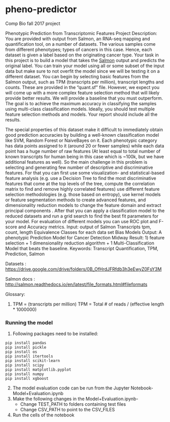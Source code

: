 # pheno-predictor
Comp Bio fall 2017 project

Phenotypic Prediction from Transcriptomic Features 
Project Description: You are provided with output from Salmon, an RNA-seq mapping and quantification tool, on a number of datasets. The various samples come from different phenotypes; types of cancers in this case. Hence, each dataset is given a label based on the originating cancer type. Your task in this project is to build a model that takes the [Salmon](https://github.com/COMBINE-lab/salmon) output and predicts the original label. You can train your model using all or some subset of the input data but make sure to not overfit the model since we will be testing it on a different dataset. You can begin by selecting basic features from the Salmon output, such as TPM (transcripts per million), transcript lengths and counts. These are provided in the “quant.sf” file. However, we expect you will come up with a more complex feature selection method that will likely provide better results. We will provide a baseline that you must outperform. The goal is to achieve the maximum accuracy in classifying the samples using multi-class classification models. Ideally, you should test multiple feature selection methods and models. Your report should include all the results. 

The special properties of this dataset make it difficult to immediately obtain good prediction accuracies by building a well-known classification model like SVM, Random Forest or NaiveBayes on it. Each phenotypic category has data points assigned to it (around 20 or fewer samples) while each data point has a huge number of raw features (At least equal to total number of known transcripts for human being in this case which is ~100k, but we have additional features as well). So the main challenge in this problem is selecting and generating few number of descriptive and discriminative features. For that you can first use some visualization- and statistical-based feature analysis (e.g. use a Decision Tree to find the most discriminative features that come at the top levels of the tree, compute the correlation matrix to find and remove highly correlated features) use different feature selection methodologies (e.g. those based on entropy), use kernel models or feature segmentation methods to create advanced features, and dimensionality reduction models to change the feature domain and extract principal components . After that you can apply a classification model to the reduced datasets and run a grid search to find the best fit parameters for your model. For evaluation of different models you can use ROC plot and F-score and Accuracy metrics.
Input: output of Salmon 
Transcripts tpm, count, length
Equivalence Classes for each data set
Bias Models
Output: A phenotypic Prediction Model for Cancer Detection
Midway Result:
	1) feature selection + 1 dimensionality reduction algorithm + 1 Multi-Classification Model 
    that beats the baseline.
Keywords: Transcript Quantification, TPM, Prediction, Salmon

Datasets : https://drive.google.com/drive/folders/0B_OfHrdJFRfdb3h3eEwyZ0FsY3M

Salmon docs : http://salmon.readthedocs.io/en/latest/file_formats.html#fileformats

Glossary:

1) TPM = (transcripts per million)
TPM = Total # of reads / (effective length * 1000000)

### Running the model
1. Following packages need to be installed:
```
pip install pandas
pip install pickle
pip install os
pip install itertools
pip install scikit-learn
pip install scipy
pip install matplotlib.pyplot
pip install numpy
pip install xgboost
```
2. The model evaluation code can be run from the Jupyter Notebook- Model+Evaluation.ipynb 
3. Make the following changes in the Model+Evaluation.ipynb-
	* Change TEST_PATH to folders containing test files
	* Change CSV_PATH to point to the CSV_FILES
4. Run the cells of the notebook

